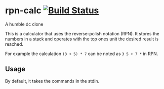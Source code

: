 # rpn-calc [![Build Status](https://travis-ci.org/pfaivre/rpn-calc.svg?branch=master)](https://travis-ci.org/pfaivre/rpn-calc)
A humble dc clone

This is a calculator that uses the reverse-polish notation (RPN).
It stores the numbers in a stack and operates with the top ones unit the desired result is reached.

For example the calculation `(3 + 5) * 7` can be noted as `3 5 + 7 *` in RPN.

## Usage

By default, it takes the commands in the stdin.
